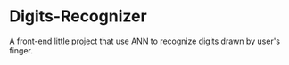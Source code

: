 # Digits-Recognizer
A front-end little project that use ANN to recognize digits drawn by user's finger.
